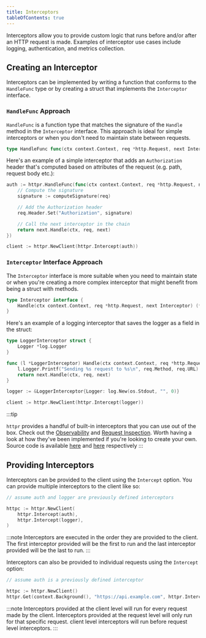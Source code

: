 ```yaml
---
title: Interceptors
tableOfContents: true
---
```


Interceptors allow you to provide custom logic that runs before and/or after an HTTP request is made. Examples of interceptor use cases include logging, authentication, and metrics collection.

## Creating an Interceptor

Interceptors can be implemented by writing a function that conforms to the `HandleFunc` type or by creating a struct that implements the `Interceptor` interface.


### `HandleFunc` Approach

`HandleFunc` is a function type that matches the signature of the `Handle` method in the `Interceptor` interface. This approach is ideal for simple interceptors or when you don't need to maintain state between requests.

```go
type HandleFunc func(ctx context.Context, req *http.Request, next Interceptor) (*http.Response, error)
```

Here's an example of a simple interceptor that adds an `Authorization` header that's computed based on attributes of the request (e.g. path, request body etc.):

```go
auth := httpr.HandleFunc(func(ctx context.Context, req *http.Request, next httpr.Interceptor) (*http.Response, error) {
    // Compute the signature
    signature := computeSignature(req)

    // Add the Authorization header
    req.Header.Set("Authorization", signature)

    // Call the next interceptor in the chain
    return next.Handle(ctx, req, next)
})

client := httpr.NewClient(httpr.Intercept(auth))
```

### `Interceptor` Interface Approach

The `Interceptor` interface is more suitable when you need to maintain state or when you're creating a more complex interceptor that might benefit from being a struct with methods.

```go
type Interceptor interface {
    Handle(ctx context.Context, req *http.Request, next Interceptor) (*http.Response, error)
}
```

Here's an example of a logging interceptor that saves the logger as a field in the struct:

```go
type LoggerInterceptor struct {
    Logger *log.Logger
}

func (l *LoggerInterceptor) Handle(ctx context.Context, req *http.Request, next httpr.Interceptor) (*http.Response, error) {
    l.Logger.Printf("Sending %s request to %s\n", req.Method, req.URL)
    return next.Handle(ctx, req, next)
}

logger := &LoggerInterceptor{Logger: log.New(os.Stdout, "", 0)}

client := httpr.NewClient(httpr.Intercept(logger))
```

:::tip

`httpr` provides a handful of built-in interceptors that you can use out of the box. Check out the [Observability](/observability) and [Request Inspection](/inspect). Worth having a look at how they've been implemented if you're looking to create your own. Source code is available [here](https://github.com/mistermoe/httpr/blob/main/observer.go) and [here](https://github.com/mistermoe/httpr/blob/main/inspect.go) respectively
:::


## Providing Interceptors
Interceptors can be provided to the client using the `Intercept` option. You can provide multiple interceptors to the client like so:

```go
// assume auth and logger are previously defined interceptors

httpc := httpr.NewClient(
    httpr.Intercept(auth),
    httpr.Intercept(logger),
)
```

:::note
Interceptors are executed in the order they are provided to the client. The first interceptor provided will be the first to run and the last interceptor provided will be the last to run.
:::

Interceptors can also be provided to individual requests using the `Intercept` option:

```go
// assume auth is a previously defined interceptor

httpc := httpr.NewClient()
httpr.Get(context.Background(), "https://api.example.com", httpr.Intercept(auth))
```

:::note
Interceptors provided at the client level will run for every request made by the client. Interceptors provided at the request level will only run for that specific request. client level interceptors will run before request level interceptors.
:::
